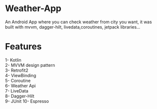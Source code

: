 # Weather-App
An Android App where you can check weather from city you want, it was built with mvvm, dagger-hilt, livedata,coroutines, jetpack libraries...

# Features

1- Kotlin  
2- MVVM design pattern  
3- Retrofit2   
4- ViewBinding    
5- Coroutine  
6- Weather Api  
7- LiveData  
8- Dagger-Hilt  
9- JUnit
10- Espresso
